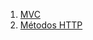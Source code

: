 1. [MVC](https://github.com/srtabarbie/Indice/tree/master/MVC)
2. [Métodos HTTP](https://github.com/srtabarbie/Indice/blob/master/Metodos%20HTTP/README.md)

